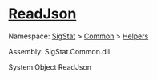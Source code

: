 # [ReadJson](./FeatureDescriptorTJsonConverter-100664024.md)

Namespace: [SigStat]() > [Common](./../../README.md) > [Helpers](./../README.md)

Assembly: SigStat.Common.dll

System.Object   ReadJson    

